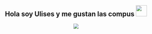 ## <div align="center">Hola soy Ulises y me gustan las compus <img src="https://camo.githubusercontent.com/748433fbf833d18f543ad4bb6d8c8c4f7f340c7fe8b9706df131a525049f0c8c/68747470733a2f2f63756c746f667468657061727479706172726f742e636f6d2f706172726f74732f68642f6c6170746f705f706172726f742e676966" width="35"></div>

<div align="center"><img src="https://media2.giphy.com/media/v1.Y2lkPTc5MGI3NjExMXd4MTM5YzBoczdqejAyaDY5NXZydDZxdjZrcDFndWdxY256OGRtMiZlcD12MV9pbnRlcm5hbF9naWZfYnlfaWQmY3Q9Zw/3oKIPipgrovqOodyYo/giphy.gif"></div>


